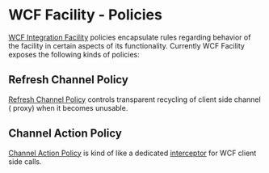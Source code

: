 # WCF Facility - Policies

[WCF Integration Facility](wcf-facility.md) policies encapsulate rules regarding behavior of the facility in certain
aspects of its functionality. Currently WCF Facility exposes the following kinds of policies:

## Refresh Channel Policy

[Refresh Channel Policy](wcf-facility-refresh-channel-policy.md) controls transparent recycling of client side channel (
proxy) when it becomes unusable.

## Channel Action Policy

[Channel Action Policy](wcf-facility-channel-action-policy.md) is kind of like a
dedicated [interceptor](interceptors.md) for WCF client side calls.